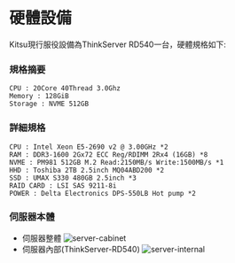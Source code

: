 # 硬體設備
Kitsu現行服役設備為ThinkServer RD540一台，硬體規格如下:
### 規格摘要
```
CPU : 20Core 40Thread 3.0Ghz
Memory : 128GiB
Storage : NVME 512GB
```

### 詳細規格
```
CPU : Intel Xeon E5-2690 v2 @ 3.00GHz *2
RAM : DDR3-1600 2Gx72 ECC Reg/RDIMM 2Rx4 (16GB) *8
NVME : PM981 512GB M.2 Read:2150MB/s Write:1500MB/s *1
HHD : Toshiba 2TB 2.5inch MQ04ABD200 *2
SSD : UMAX S330 480GB 2.5inch *3
RAID CARD : LSI SAS 9211-8i
POWER : Delta Electronics DPS-550LB Hot pump *2
```

### 伺服器本體
  - 伺服器整體
![server-cabinet](http://mckitsu.net/resource/server-cabinet.jpg)
  - 伺服器內部(ThinkServer-RD540)
![server-internal](http://mckitsu.net/resource/server-internal.jpg)